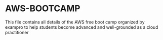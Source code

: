 # AWS-BOOTCAMP
This file contains all details of the AWS  free boot camp organized by exampro to help students become advanced and well-grounded as a cloud practitioner
